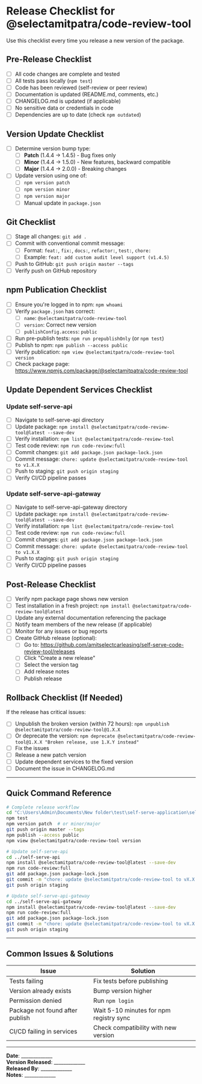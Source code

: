 # Release Checklist for @selectamitpatra/code-review-tool

Use this checklist every time you release a new version of the package.

## Pre-Release Checklist

- [ ] All code changes are complete and tested
- [ ] All tests pass locally (`npm test`)
- [ ] Code has been reviewed (self-review or peer review)
- [ ] Documentation is updated (README.md, comments, etc.)
- [ ] CHANGELOG.md is updated (if applicable)
- [ ] No sensitive data or credentials in code
- [ ] Dependencies are up to date (check `npm outdated`)

## Version Update Checklist

- [ ] Determine version bump type:
  - [ ] **Patch** (1.4.4 → 1.4.5) - Bug fixes only
  - [ ] **Minor** (1.4.4 → 1.5.0) - New features, backward compatible
  - [ ] **Major** (1.4.4 → 2.0.0) - Breaking changes

- [ ] Update version using one of:
  - [ ] `npm version patch`
  - [ ] `npm version minor`
  - [ ] `npm version major`
  - [ ] Manual update in `package.json`

## Git Checklist

- [ ] Stage all changes: `git add .`
- [ ] Commit with conventional commit message:
  - [ ] Format: `feat:`, `fix:`, `docs:`, `refactor:`, `test:`, `chore:`
  - [ ] Example: `feat: add custom audit level support (v1.4.5)`
- [ ] Push to GitHub: `git push origin master --tags`
- [ ] Verify push on GitHub repository

## npm Publication Checklist

- [ ] Ensure you're logged in to npm: `npm whoami`
- [ ] Verify `package.json` has correct:
  - [ ] `name`: `@selectamitpatra/code-review-tool`
  - [ ] `version`: Correct new version
  - [ ] `publishConfig.access`: `public`
- [ ] Run pre-publish tests: `npm run prepublishOnly` (or `npm test`)
- [ ] Publish to npm: `npm publish --access public`
- [ ] Verify publication: `npm view @selectamitpatra/code-review-tool version`
- [ ] Check package page: https://www.npmjs.com/package/@selectamitpatra/code-review-tool

## Update Dependent Services Checklist

### Update self-serve-api

- [ ] Navigate to self-serve-api directory
- [ ] Update package: `npm install @selectamitpatra/code-review-tool@latest --save-dev`
- [ ] Verify installation: `npm list @selectamitpatra/code-review-tool`
- [ ] Test code review: `npm run code-review:full`
- [ ] Commit changes: `git add package.json package-lock.json`
- [ ] Commit message: `chore: update @selectamitpatra/code-review-tool to v1.X.X`
- [ ] Push to staging: `git push origin staging`
- [ ] Verify CI/CD pipeline passes

### Update self-serve-api-gateway

- [ ] Navigate to self-serve-api-gateway directory
- [ ] Update package: `npm install @selectamitpatra/code-review-tool@latest --save-dev`
- [ ] Verify installation: `npm list @selectamitpatra/code-review-tool`
- [ ] Test code review: `npm run code-review:full`
- [ ] Commit changes: `git add package.json package-lock.json`
- [ ] Commit message: `chore: update @selectamitpatra/code-review-tool to v1.X.X`
- [ ] Push to staging: `git push origin staging`
- [ ] Verify CI/CD pipeline passes

## Post-Release Checklist

- [ ] Verify npm package page shows new version
- [ ] Test installation in a fresh project: `npm install @selectamitpatra/code-review-tool@latest`
- [ ] Update any external documentation referencing the package
- [ ] Notify team members of the new release (if applicable)
- [ ] Monitor for any issues or bug reports
- [ ] Create GitHub release (optional):
  - [ ] Go to: https://github.com/amitselectcarleasing/self-serve-code-review-tool/releases
  - [ ] Click "Create a new release"
  - [ ] Select the version tag
  - [ ] Add release notes
  - [ ] Publish release

## Rollback Checklist (If Needed)

If the release has critical issues:

- [ ] Unpublish the broken version (within 72 hours): `npm unpublish @selectamitpatra/code-review-tool@1.X.X`
- [ ] Or deprecate the version: `npm deprecate @selectamitpatra/code-review-tool@1.X.X "Broken release, use 1.X.Y instead"`
- [ ] Fix the issues
- [ ] Release a new patch version
- [ ] Update dependent services to the fixed version
- [ ] Document the issue in CHANGELOG.md

---

## Quick Command Reference

```bash
# Complete release workflow
cd "C:\Users\Admin\Documents\New folder\test\self-serve-application\self-serve-code-review-tool"
npm test
npm version patch  # or minor/major
git push origin master --tags
npm publish --access public
npm view @selectamitpatra/code-review-tool version

# Update self-serve-api
cd ../self-serve-api
npm install @selectamitpatra/code-review-tool@latest --save-dev
npm run code-review:full
git add package.json package-lock.json
git commit -m "chore: update @selectamitpatra/code-review-tool to vX.X.X"
git push origin staging

# Update self-serve-api-gateway
cd ../self-serve-api-gateway
npm install @selectamitpatra/code-review-tool@latest --save-dev
npm run code-review:full
git add package.json package-lock.json
git commit -m "chore: update @selectamitpatra/code-review-tool to vX.X.X"
git push origin staging
```

---

## Common Issues & Solutions

| Issue | Solution |
|-------|----------|
| Tests failing | Fix tests before publishing |
| Version already exists | Bump version higher |
| Permission denied | Run `npm login` |
| Package not found after publish | Wait 5-10 minutes for npm registry sync |
| CI/CD failing in services | Check compatibility with new version |

---

**Date**: _____________  
**Version Released**: _____________  
**Released By**: _____________  
**Notes**: _____________


